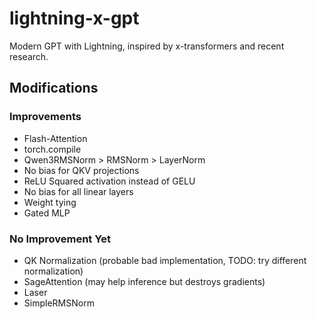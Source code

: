 # lightning-x-gpt

Modern GPT with Lightning, inspired by x-transformers and recent research.

## Modifications

### Improvements
- Flash-Attention
- torch.compile
- Qwen3RMSNorm > RMSNorm > LayerNorm
- No bias for QKV projections
- ReLU Squared activation instead of GELU
- No bias for all linear layers
- Weight tying
- Gated MLP

### No Improvement Yet
- QK Normalization (probable bad implementation, TODO: try different normalization)
- SageAttention (may help inference but destroys gradients)
- Laser
- SimpleRMSNorm
